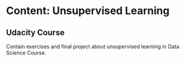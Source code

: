# Content: Unsupervised Learning
## Udacity Course


Contain exercises and final project about unsupervised learning in Data Science Course.